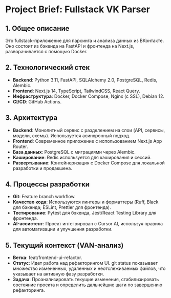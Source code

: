 # Project Brief: Fullstack VK Parser

## 1. Общее описание

Это fullstack-приложение для парсинга и анализа данных из ВКонтакте. Оно состоит из бэкенда на FastAPI и фронтенда на Next.js, разворачивается с помощью Docker.

## 2. Технологический стек

-   **Backend**: Python 3.11, FastAPI, SQLAlchemy 2.0, PostgreSQL, Redis, Alembic.
-   **Frontend**: Next.js 14, TypeScript, TailwindCSS, React Query.
-   **Инфраструктура**: Docker, Docker Compose, Nginx (с SSL), Debian 12.
-   **CI/CD**: GitHub Actions.

## 3. Архитектура

-   **Backend**: Монолитный сервис с разделением на слои (API, сервисы, модели, схемы). Используется асинхронный подход.
-   **Frontend**: Современное приложение с использованием Next.js App Router.
-   **База данных**: PostgreSQL с миграциями через Alembic.
-   **Кэширование**: Redis используется для кэширования и сессий.
-   **Развертывание**: Контейнеризация с Docker Compose для локальной разработки и продакшена.

## 4. Процессы разработки

-   **Git**: Feature branch workflow.
-   **Качество кода**: Используются линтеры и форматтеры (Ruff, Black для бэкенда; ESLint, Prettier для фронтенда).
-   **Тестирование**: Pytest для бэкенда, Jest/React Testing Library для фронтенда.
-   **AI-ассистент**: Проект интегрирован с Cursor AI, используя правила для автоматизации и улучшения разработки.

## 5. Текущий контекст (VAN-анализ)

-   **Ветка**: feat/frontend-ui-refactor.
-   **Статус**: Идет работа над рефакторингом UI. git status показывает множество измененных, удаленных и неотслеживаемых файлов, что указывает на активную фазу разработки.
-   **Задача**: Проанализировать текущие изменения, стабилизировать состояние проекта и определить дальнейшие шаги по завершению рефакторинга.